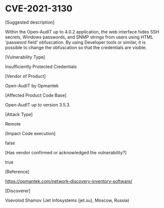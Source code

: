 # CVE-2021-3130

[Suggested description]

Within the Open-AudIT up to 4.0.2 application, the web interface hides SSH secrets, Windows passwords, and SNMP strings from users using HTML 'password field' obfuscation. By using Developer tools or similar, it is possible to change the obfuscation so that the credentials are visible.

[Vulnerability Type]

Insufficiently Protected Credentials

[Vendor of Product]

Open-AudIT by Opmantek

[Affected Product Code Base]

Open-AudIT up to version 3.5.3.

[Attack Type]

Remote

[Impact Code execution]

false

[Has vendor confirmed or acknowledged the vulnerability?]

true

[Reference]

https://opmantek.com/network-discovery-inventory-software/

[Discoverer]

Vsevolod Shamov (Jet Infosystems (jet.su), Moscow, Russia)
